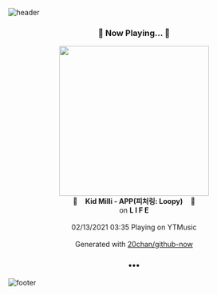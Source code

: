 ![header](https://capsule-render.vercel.app/api?type=wave&height=170&section=header&text=Hi.%20I'm%20SHIFT&fontColor=090707&fontAlignX=45&fontAlignY=65&fontSize=100)

<h3 align="center">🎵 Now Playing... 🎵</h3>
<p align="center">
  <a href="https://music.youtube.com/channel/UCYzWVpdZqtp6Ihtzy4_9M3g">
    <img width="300" src="https://lh3.googleusercontent.com/zgMUBhJrrK-CUX3nMKbQKLdXBIYMjdOgLOjRb-0RE1RnTomyhGfX0H8hQ7lwR3m10eTs5llZO9kt_9g">
  </a>
  <br>
  🎵&nbsp&nbsp&nbsp <b>Kid Milli - APP(피처링: Loopy)</b> &nbsp&nbsp&nbsp🎵
  <br>
  on <b>L I F E</b>
  
  <br />
  <br />
  02/13/2021 03:35 Playing on YTMusic
  <br />
  <br />
  Generated with <a href="https://github.com/20chan/github-now">20chan/github-now</a>
</p>

<h3 align="center">•••</h3>

![footer](https://capsule-render.vercel.app/api?type=wave&height=150&section=footer)
